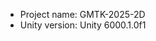 <!-- UNITY CODE ASSIST INSTRUCTIONS START -->
- Project name: GMTK-2025-2D
- Unity version: Unity 6000.1.0f1
<!-- UNITY CODE ASSIST INSTRUCTIONS END -->